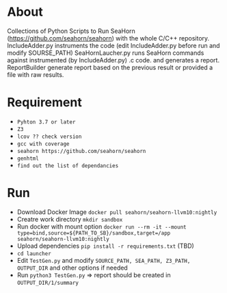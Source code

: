 About
=====

Collections of Python Scripts to Run SeaHorn (https://github.com/seahorn/seahorn) with the whole C/C++ repository.
IncludeAdder.py instruments the code (edit IncludeAdder.py before run and modify SOURSE_PATH)
SeaHornLaucher.py runs SeaHorn commands against instrumented (by IncludeAdder.py) .c code. and generates a report.
ReportBuilder generate report based on the previous result or provided a file with raw results.

Requirement 
============

* `Pyhton 3.7 or later`
* `Z3`
* `lcov ?? check version`
* `gcc with coverage`
* `seahorn https://github.com/seahorn/seahorn`
* `genhtml`
* `find out the list of dependancies`

Run
===
* Download Docker Image `docker pull seahorn/seahorn-llvm10:nightly`
* Creatre work directory `mkdir sandbox` 
* Run docker with mount option `docker run --rm -it --mount type=bind,source=${PATH_TO_SB}/sandbox,target=/app 
seahorn/seahorn-llvm10:nightly` 
* Upload dependencies `pip install -r requirements.txt` (TBD)
* `cd launcher`   
* Edit `TestGen.py` and modify `SOURCE_PATH, SEA_PATH, Z3_PATH, OUTPUT_DIR` and other options if needed
* Run `python3 TestGen.py` => report should be created in `OUTPUT_DIR/1/summary`
